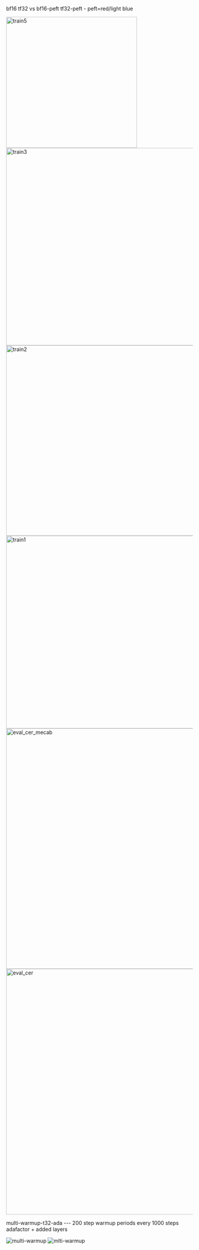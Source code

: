 bf16 tf32  vs bf16-peft tf32-peft  - peft=red/light blue

<img width="353" alt="train5" src="https://github.com/user-attachments/assets/1362c4b0-e118-4ef0-8924-49ad3c8b2d10">
<img width="532" alt="train3" src="https://github.com/user-attachments/assets/6f3b1c00-46d0-4a60-a692-3e810f0e45f5">
<img width="513" alt="train2" src="https://github.com/user-attachments/assets/d83afade-0279-412e-a3aa-0ac46a4b1175">
<img width="519" alt="train1" src="https://github.com/user-attachments/assets/443b76f6-23b5-4e24-8ab6-11a534dc4928">

<img width="648" alt="eval_cer_mecab" src="https://github.com/user-attachments/assets/71f5f6cf-b917-42f2-baec-a3f191d76c76">
<img width="662" alt="eval_cer" src="https://github.com/user-attachments/assets/317d28e2-fea7-428a-b851-4d60ff1b3a65">



multi-warmup-t32-ada --- 200 step warmup periods every 1000 steps adafactor + added layers

![multi-warmup](https://github.com/user-attachments/assets/42cd4627-6c64-4b34-83d7-cc3f30b43c2a)
![mlti-warmup](https://github.com/user-attachments/assets/a6b58771-3dec-4cdc-8de0-44173a951a82)
